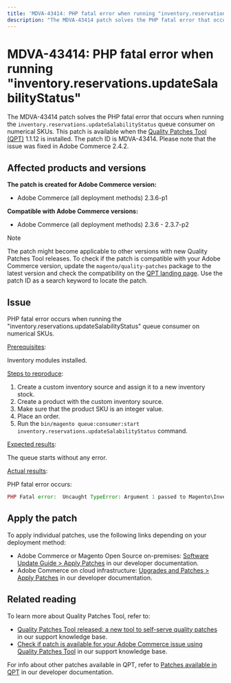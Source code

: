 ```yaml
---
title: 'MDVA-43414: PHP fatal error when running "inventory.reservations.updateSalabilityStatus"'
description: "The MDVA-43414 patch solves the PHP fatal error that occurs when running the `inventory.reservations.updateSalabilityStatus` queue consumer on numerical SKUs. This patch is available when the [Quality Patches Tool (QPT)](https://support.magento.com/hc/en-us/articles/360047139492) 1.1.12 is installed. The patch ID is MDVA-43414. Please note that the issue was fixed in Adobe Commerce 2.4.2."
---
```


# MDVA-43414: PHP fatal error when running "inventory.reservations.updateSalabilityStatus"

The MDVA-43414 patch solves the PHP fatal error that occurs when running the `inventory.reservations.updateSalabilityStatus` queue consumer on numerical SKUs. This patch is available when the [Quality Patches Tool (QPT)](https://support.magento.com/hc/en-us/articles/360047139492) 1.1.12 is installed. The patch ID is MDVA-43414. Please note that the issue was fixed in Adobe Commerce 2.4.2.

## Affected products and versions

**The patch is created for Adobe Commerce version:**

* Adobe Commerce (all deployment methods) 2.3.6-p1

**Compatible with Adobe Commerce versions:**

* Adobe Commerce (all deployment methods) 2.3.6 - 2.3.7-p2

>[!NOTE]
>
>The patch might become applicable to other versions with new Quality Patches Tool releases. To check if the patch is compatible with your Adobe Commerce version, update the `magento/quality-patches` package to the latest version and check the compatibility on the [QPT landing page](https://devdocs.magento.com/quality-patches/tool.html#patch-grid). Use the patch ID as a search keyword to locate the patch.

## Issue

PHP fatal error occurs when running the "inventory.reservations.updateSalabilityStatus" queue consumer on numerical SKUs.

<u>Prerequisites</u>:

Inventory modules installed.

<u>Steps to reproduce</u>:

1. Create a custom inventory source and assign it to a new inventory stock.
1. Create a product with the custom inventory source.
1. Make sure that the product SKU is an integer value.
1. Place an order.
1. Run the `bin/magento queue:consumer:start inventory.reservations.updateSalabilityStatus` command.

<u>Expected results</u>:

The queue starts without any error.

<u>Actual results</u>:

PHP fatal error occurs:

```PHP
PHP Fatal error:  Uncaught TypeError: Argument 1 passed to Magento\InventoryIndexer\Model\Queue\UpdateIndexSalabilityStatus\IndexProcessor::getIndexSalabilityStatus() must be of the type string, int given, called in /vendor/magento/module-inventory-indexer/Model/Queue/UpdateIndexSalabilityStatus/IndexProcessor.php on line 119 and defined in /vendor/magento/module-inventory-indexer/Model/Queue/UpdateIndexSalabilityStatus/IndexProcessor.php:136
```

## Apply the patch

To apply individual patches, use the following links depending on your deployment method:

* Adobe Commerce or Magento Open Source on-premises: [Software Update Guide > Apply Patches](https://devdocs.magento.com/guides/v2.4/comp-mgr/patching/mqp.html) in our developer documentation.
* Adobe Commerce on cloud infrastructure: [Upgrades and Patches > Apply Patches](https://devdocs.magento.com/cloud/project/project-patch.html) in our developer documentation.

## Related reading

To learn more about Quality Patches Tool, refer to:

* [Quality Patches Tool released: a new tool to self-serve quality patches](https://support.magento.com/hc/en-us/articles/360047139492) in our support knowledge base.
* [Check if patch is available for your Adobe Commerce issue using Quality Patches Tool](https://support.magento.com/hc/en-us/articles/360047125252) in our support knowledge base.

For info about other patches available in QPT, refer to [Patches available in QPT](https://devdocs.magento.com/quality-patches/tool.html#patch-grid) in our developer documentation. 
